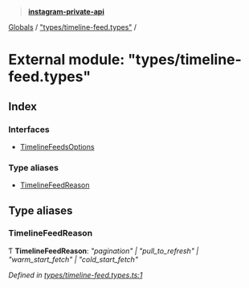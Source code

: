 > **[instagram-private-api](../README.md)**

[Globals](../README.md) / ["types/timeline-feed.types"](_types_timeline_feed_types_.md) /

# External module: "types/timeline-feed.types"

## Index

### Interfaces

* [TimelineFeedsOptions](../interfaces/_types_timeline_feed_types_.timelinefeedsoptions.md)

### Type aliases

* [TimelineFeedReason](_types_timeline_feed_types_.md#timelinefeedreason)

## Type aliases

###  TimelineFeedReason

Ƭ **TimelineFeedReason**: *"pagination" | "pull_to_refresh" | "warm_start_fetch" | "cold_start_fetch"*

*Defined in [types/timeline-feed.types.ts:1](https://github.com/dilame/instagram-private-api/blob/01eb399/src/types/timeline-feed.types.ts#L1)*